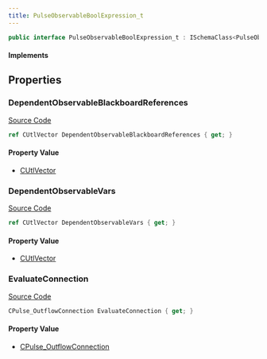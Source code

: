 ```yaml
---
title: PulseObservableBoolExpression_t
---
```


```csharp
public interface PulseObservableBoolExpression_t : ISchemaClass<PulseObservableBoolExpression_t>, ISchemaField, ISchemaClass, INativeHandle
```

#### Implements

## Properties

### DependentObservableBlackboardReferences

[Source Code](https://github.com/swiftly-solution/swiftlys2/blob/beta/managed/src/SwiftlyS2.Generated/Schemas/Interfaces/PulseObservableBoolExpression_t.cs#L22)

```csharp
ref CUtlVector DependentObservableBlackboardReferences { get; }
```

#### Property Value

- [CUtlVector](/docs/api/)

### DependentObservableVars

[Source Code](https://github.com/swiftly-solution/swiftlys2/blob/beta/managed/src/SwiftlyS2.Generated/Schemas/Interfaces/PulseObservableBoolExpression_t.cs#L19)

```csharp
ref CUtlVector DependentObservableVars { get; }
```

#### Property Value

- [CUtlVector](/docs/api/)

### EvaluateConnection

[Source Code](https://github.com/swiftly-solution/swiftlys2/blob/beta/managed/src/SwiftlyS2.Generated/Schemas/Interfaces/PulseObservableBoolExpression_t.cs#L16)

```csharp
CPulse_OutflowConnection EvaluateConnection { get; }
```

#### Property Value

- [CPulse_OutflowConnection](/docs/api/shared/schemadefinitions/cpulse_outflowconnection)

